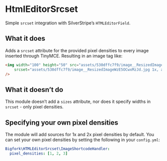 # HtmlEditorSrcset

Simple `srcset` integration with SilverStripe’s `HTMLEditorField`.

## What it does

Adds a `srcset` attribute for the provided pixel densities to every image inserted through TinyMCE. Resulting in an image tag like:

```html
<img width="100" height="50" src="assets/530dffc7f9/image__ResizedImageWzE5OCwxMzJd.jpg"
    srcset="assets/530dffc7f9/image__ResizedImageWzE5OCwxMzJd.jpg 1x, assets/530dffc7f9/image__ResizedImageWzM5NiwyNjRd.jpg 2x"
/>
```

## What it doesn’t do

This module doesn’t add a `sizes` attribute, nor does it specify widths in `srcset` - only pixel densities.

## Specifying your own pixel densities

The module will add sources for 1x and 2x pixel densities by default. You can set your own pixel densities by setting the following in your `config.yml`:

```yml
Bigfork\HTMLEditorSrcset\ImageShortcodeHandler:
  pixel_densities: [1, 2, 3]
```
